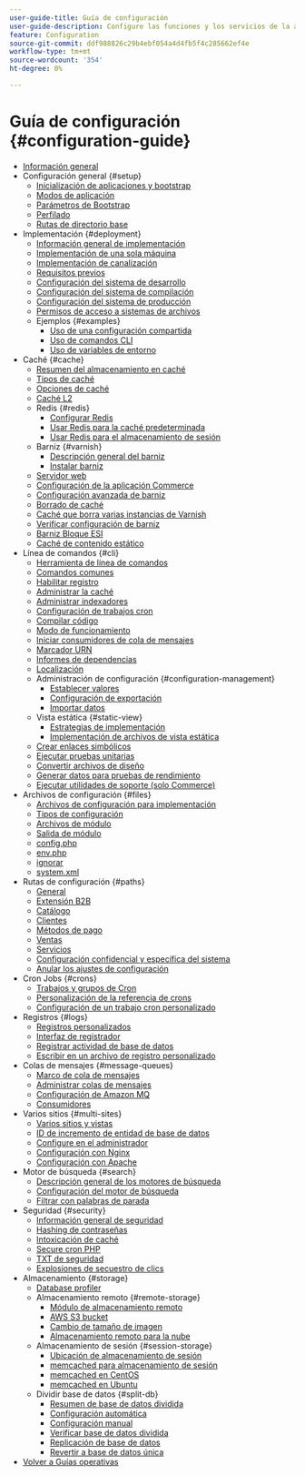 ```yaml
---
user-guide-title: Guía de configuración
user-guide-description: Configure las funciones y los servicios de la aplicación de Adobe Commerce.
feature: Configuration
source-git-commit: ddf988826c29b4ebf054a4d4fb5f4c285662ef4e
workflow-type: tm+mt
source-wordcount: '354'
ht-degree: 0%

---
```



# Guía de configuración {#configuration-guide}

+ [Información general](overview.md)
+ Configuración general {#setup}
   + [Inicialización de aplicaciones y bootstrap](bootstrap/initialization.md)
   + [Modos de aplicación](bootstrap/application-modes.md)
   + [Parámetros de Bootstrap](bootstrap/set-parameters.md)
   + [Perfilado](bootstrap/mage-profiler.md)
   + [Rutas de directorio base](bootstrap/mage-directory.md)
+ Implementación {#deployment}
   + [Información general de implementación](deployment/overview.md)
   + [Implementación de una sola máquina](deployment/single-machine.md)
   + [Implementación de canalización](deployment/technical-details.md)
   + [Requisitos previos](deployment/prerequisites.md)
   + [Configuración del sistema de desarrollo](deployment/development-system.md)
   + [Configuración del sistema de compilación](deployment/build-system.md)
   + [Configuración del sistema de producción](deployment/production-system.md)
   + [Permisos de acceso a sistemas de archivos](deployment/file-system-permissions.md)
   + Ejemplos {#examples}
      + [Uso de una configuración compartida](deployment/example-shared-configuration.md)
      + [Uso de comandos CLI](deployment/example-using-cli.md)
      + [Uso de variables de entorno](deployment/example-environment-variables.md)
+ Caché {#cache}
   + [Resumen del almacenamiento en caché](cache/caching-overview.md)
   + [Tipos de caché](cache/cache-types.md)
   + [Opciones de caché](cache/cache-options.md)
   + [Caché L2](cache/level-two-cache.md)
   + Redis {#redis}
      + [Configurar Redis](cache/config-redis.md)
      + [Usar Redis para la caché predeterminada](cache/redis-pg-cache.md)
      + [Usar Redis para el almacenamiento de sesión](cache/redis-session.md)
   + Barniz {#varnish}
      + [Descripción general del barniz](cache/config-varnish.md)
      + [Instalar barniz](cache/config-varnish-install.md)
   + [Servidor web](cache/config-varnish-server.md)
   + [Configuración de la aplicación Commerce](cache/configure-varnish-commerce.md)
   + [Configuración avanzada de barniz](cache/config-varnish-advanced.md)
   + [Borrado de caché](cache/use-varnish-cache.md)
   + [Caché que borra varias instancias de Varnish](cache/use-multiple-varnish-cache.md)
   + [Verificar configuración de barniz](cache/config-varnish-final.md)
   + [Barniz Bloque ESI](cache/use-varnish-esi.md)
   + [Caché de contenido estático](cache/static-content-signing.md)
+ Línea de comandos {#cli}
   + [Herramienta de línea de comandos](cli/config-cli.md)
   + [Comandos comunes](cli/common-cli-commands.md)
   + [Habilitar registro](cli/enable-logging.md)
   + [Administrar la caché](cli/manage-cache.md)
   + [Administrar indexadores](cli/manage-indexers.md)
   + [Configuración de trabajos cron](cli/configure-cron-jobs.md)
   + [Compilar código](cli/code-compiler.md)
   + [Modo de funcionamiento](cli/set-mode.md)
   + [Iniciar consumidores de cola de mensajes](cli/start-message-queues.md)
   + [Marcador URN](cli/urn-highlighter.md)
   + [Informes de dependencias](cli/dependency-reports.md)
   + [Localización](cli/localization.md)
   + Administración de configuración {#configuration-management}
      + [Establecer valores](cli/set-configuration-values.md)
      + [Configuración de exportación](cli/export-configuration.md)
      + [Importar datos](cli/import-configuration.md)
   + Vista estática {#static-view}
      + [Estrategias de implementación](cli/static-view-file-strategy.md)
      + [Implementación de archivos de vista estática](cli/static-view-file-deployment.md)
   + [Crear enlaces simbólicos](cli/create-symlinks.md)
   + [Ejecutar pruebas unitarias](cli/unit-tests.md)
   + [Convertir archivos de diseño](cli/convert-layout-files.md)
   + [Generar datos para pruebas de rendimiento](cli/generate-data.md)
   + [Ejecutar utilidades de soporte (solo Commerce)](cli/run-support-utilities.md)
+ Archivos de configuración {#files}
   + [Archivos de configuración para implementación](reference/deployment-files.md)
   + [Tipos de configuración](reference/config-create-types.md)
   + [Archivos de módulo](reference/module-files.md)
   + [Salida de módulo](reference/disable-module-output.md)
   + [config.php](reference/config-reference-configphp.md)
   + [env.php](reference/config-reference-envphp.md)
   + [ignorar](reference/config-reference-gitignore.md)
   + [system.xml](reference/config-reference-systemxml.md)
+ Rutas de configuración {#paths}
   + [General](reference/config-reference-general.md)
   + [Extensión B2B](reference/config-reference-b2b.md)
   + [Catálogo](reference/config-reference-catalog.md)
   + [Clientes](reference/config-reference-customers.md)
   + [Métodos de pago](reference/config-reference-payment.md)
   + [Ventas](reference/config-reference-sales.md)
   + [Servicios](reference/config-reference-services.md)
   + [Configuración confidencial y específica del sistema](reference/config-reference-sens.md)
   + [Anular los ajustes de configuración](reference/override-config-settings.md)
+ Cron Jobs {#crons}
   + [Trabajos y grupos de Cron](cron/custom-cron.md)
   + [Personalización de la referencia de crons](cron/custom-cron-reference.md)
   + [Configuración de un trabajo cron personalizado](cron/custom-cron-tutorial.md)
+ Registros {#logs}
   + [Registros personalizados](logs/custom-logging.md)
   + [Interfaz de registrador](logs/logger-interface.md)
   + [Registrar actividad de base de datos](logs/database-activity.md)
   + [Escribir en un archivo de registro personalizado](logs/custom-log-files.md)
+ Colas de mensajes {#message-queues}
   + [Marco de cola de mensajes](queues/message-queue-framework.md)
   + [Administrar colas de mensajes](queues/manage-message-queues.md)
   + [Configuración de Amazon MQ](queues/aws-mq.md)
   + [Consumidores](queues/consumers.md)
+ Varios sitios {#multi-sites}
   + [Varios sitios y vistas](multi-sites/ms-overview.md)
   + [ID de incremento de entidad de base de datos](multi-sites/change-increment-id.md)
   + [Configure en el administrador](multi-sites/ms-admin.md)
   + [Configuración con Nginx](multi-sites/ms-nginx.md)
   + [Configuración con Apache](multi-sites/ms-apache.md)
+ Motor de búsqueda {#search}
   + [Descripción general de los motores de búsqueda](search/overview-search.md)
   + [Configuración del motor de búsqueda](search/configure-search-engine.md)
   + [Filtrar con palabras de parada](search/search-stopwords.md)
+ Seguridad {#security}
   + [Información general de seguridad](security/overview.md)
   + [Hashing de contraseñas](security/password-hashing.md)
   + [Intoxicación de caché](security/cache-poisoning.md)
   + [Secure cron PHP](security/secure-cron-php.md)
   + [TXT de seguridad](security/security-txt.md)
   + [Explosiones de secuestro de clics](security/xframe-options.md)
+ Almacenamiento {#storage}
   + [Database profiler](storage/db-profiler.md)
   + Almacenamiento remoto {#remote-storage}
      + [Módulo de almacenamiento remoto](remote-storage/remote-storage.md)
      + [AWS S3 bucket](remote-storage/remote-storage-aws-s3.md)
      + [Cambio de tamaño de imagen](remote-storage/remote-storage-image-resize.md)
      + [Almacenamiento remoto para la nube](remote-storage/cloud-support.md)
   + Almacenamiento de sesión {#session-storage}
      + [Ubicación de almacenamiento de sesión](storage/sessions.md)
      + [memcached para almacenamiento de sesión](storage/memcached.md)
      + [memcached en CentOS](storage/memcache-centos.md)
      + [memcached en Ubuntu](storage/memcache-ubuntu.md)
   + Dividir base de datos {#split-db}
      + [Resumen de base de datos dividida](storage/multi-master.md)
      + [Configuración automática](storage/multi-master-masterdb.md)
      + [Configuración manual](storage/multi-master-manual.md)
      + [Verificar base de datos dividida](storage/multi-master-verify.md)
      + [Replicación de base de datos](storage/multi-master-replication.md)
      + [Revertir a base de datos única](storage/revert-split-database.md)
+ [Volver a Guías operativas](https://experienceleague.adobe.com/docs/commerce-operations/operational-guides/home.html)